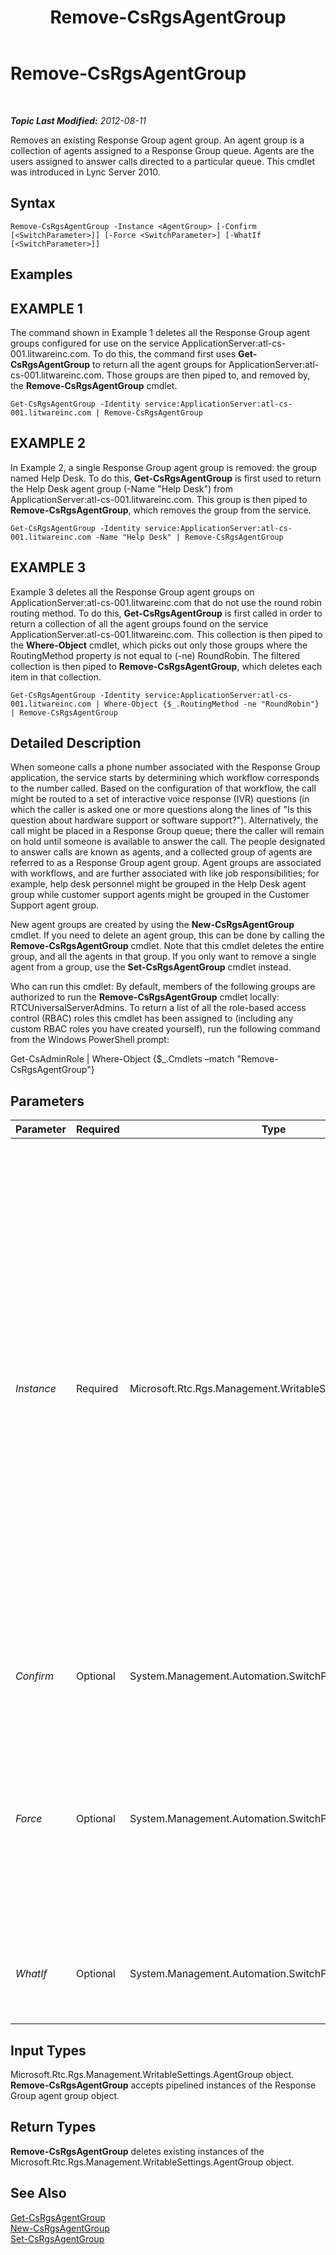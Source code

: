 ﻿---
title: Remove-CsRgsAgentGroup
TOCTitle: Remove-CsRgsAgentGroup
ms:assetid: dc185da9-0ae0-4f89-8ef8-7cb680d5dc51
ms:mtpsurl: https://technet.microsoft.com/en-us/library/Gg398969(v=OCS.15)
ms:contentKeyID: 48185611
ms.date: 07/23/2014
mtps_version: v=OCS.15
---

<div data-xmlns="http://www.w3.org/1999/xhtml">

<div class="topic" data-xmlns="http://www.w3.org/1999/xhtml" data-msxsl="urn:schemas-microsoft-com:xslt" data-cs="http://msdn.microsoft.com/en-us/">

<div data-asp="http://msdn2.microsoft.com/asp">

# Remove-CsRgsAgentGroup

</div>

<div id="mainSection">

<div id="mainBody">

<span> </span>

_**Topic Last Modified:** 2012-08-11_

Removes an existing Response Group agent group. An agent group is a collection of agents assigned to a Response Group queue. Agents are the users assigned to answer calls directed to a particular queue. This cmdlet was introduced in Lync Server 2010.

<div>

## Syntax

    Remove-CsRgsAgentGroup -Instance <AgentGroup> [-Confirm [<SwitchParameter>]] [-Force <SwitchParameter>] [-WhatIf [<SwitchParameter>]]

</div>

<div>

## Examples

<div>

## EXAMPLE 1

The command shown in Example 1 deletes all the Response Group agent groups configured for use on the service ApplicationServer:atl-cs-001.litwareinc.com. To do this, the command first uses **Get-CsRgsAgentGroup** to return all the agent groups for ApplicationServer:atl-cs-001.litwareinc.com. Those groups are then piped to, and removed by, the **Remove-CsRgsAgentGroup** cmdlet.

    Get-CsRgsAgentGroup -Identity service:ApplicationServer:atl-cs-001.litwareinc.com | Remove-CsRgsAgentGroup

</div>

<div>

## EXAMPLE 2

In Example 2, a single Response Group agent group is removed: the group named Help Desk. To do this, **Get-CsRgsAgentGroup** is first used to return the Help Desk agent group (-Name "Help Desk") from ApplicationServer:atl-cs-001.litwareinc.com. This group is then piped to **Remove-CsRgsAgentGroup**, which removes the group from the service.

    Get-CsRgsAgentGroup -Identity service:ApplicationServer:atl-cs-001.litwareinc.com -Name "Help Desk" | Remove-CsRgsAgentGroup

</div>

<div>

## EXAMPLE 3

Example 3 deletes all the Response Group agent groups on ApplicationServer:atl-cs-001.litwareinc.com that do not use the round robin routing method. To do this, **Get-CsRgsAgentGroup** is first called in order to return a collection of all the agent groups found on the service ApplicationServer:atl-cs-001.litwareinc.com. This collection is then piped to the **Where-Object** cmdlet, which picks out only those groups where the RoutingMethod property is not equal to (-ne) RoundRobin. The filtered collection is then piped to **Remove-CsRgsAgentGroup**, which deletes each item in that collection.

    Get-CsRgsAgentGroup -Identity service:ApplicationServer:atl-cs-001.litwareinc.com | Where-Object {$_.RoutingMethod -ne "RoundRobin"} | Remove-CsRgsAgentGroup

</div>

</div>

<div>

## Detailed Description

When someone calls a phone number associated with the Response Group application, the service starts by determining which workflow corresponds to the number called. Based on the configuration of that workflow, the call might be routed to a set of interactive voice response (IVR) questions (in which the caller is asked one or more questions along the lines of "Is this question about hardware support or software support?"). Alternatively, the call might be placed in a Response Group queue; there the caller will remain on hold until someone is available to answer the call. The people designated to answer calls are known as agents, and a collected group of agents are referred to as a Response Group agent group. Agent groups are associated with workflows, and are further associated with like job responsibilities; for example, help desk personnel might be grouped in the Help Desk agent group while customer support agents might be grouped in the Customer Support agent group.

New agent groups are created by using the **New-CsRgsAgentGroup** cmdlet. If you need to delete an agent group, this can be done by calling the **Remove-CsRgsAgentGroup** cmdlet. Note that this cmdlet deletes the entire group, and all the agents in that group. If you only want to remove a single agent from a group, use the **Set-CsRgsAgentGroup** cmdlet instead.

Who can run this cmdlet: By default, members of the following groups are authorized to run the **Remove-CsRgsAgentGroup** cmdlet locally: RTCUniversalServerAdmins. To return a list of all the role-based access control (RBAC) roles this cmdlet has been assigned to (including any custom RBAC roles you have created yourself), run the following command from the Windows PowerShell prompt:

Get-CsAdminRole | Where-Object {$\_.Cmdlets –match "Remove-CsRgsAgentGroup"}

</div>

<div>

## Parameters


<table>
<colgroup>
<col style="width: 25%" />
<col style="width: 25%" />
<col style="width: 25%" />
<col style="width: 25%" />
</colgroup>
<thead>
<tr class="header">
<th>Parameter</th>
<th>Required</th>
<th>Type</th>
<th>Description</th>
</tr>
</thead>
<tbody>
<tr class="odd">
<td><p><em>Instance</em></p></td>
<td><p>Required</p></td>
<td><p>Microsoft.Rtc.Rgs.Management.WritableSettings.AgentGroup</p></td>
<td><p>Object reference pointing to the agent group to be removed. When piping workflow objects to <strong>Remove-CsRgsAgentGroup</strong> you can leave off the Instance parameter.</p>
<p>To use the Instance parameter use commands similar to this:</p>
<p>$x = Get-CsRgsAgentGroup –Identity ApplicationServer:atl-cs-001.litwareinc.com /1987d3c2-4544-489d-bbe3-59f79f530a83</p>
<p>Remove-CsRgsAgentGroup –Instance $x</p>
<p>Note that you can only remove a single agent group at a time when using the Instance parameter. That means that your object reference ($x) cannot contain multiple agent group objects.</p></td>
</tr>
<tr class="even">
<td><p><em>Confirm</em></p></td>
<td><p>Optional</p></td>
<td><p>System.Management.Automation.SwitchParameter</p></td>
<td><p>Prompts you for confirmation before executing the command.</p></td>
</tr>
<tr class="odd">
<td><p><em>Force</em></p></td>
<td><p>Optional</p></td>
<td><p>System.Management.Automation.SwitchParameter</p></td>
<td><p>Forces removal of the agent group. If this parameter is present, the agent group will be deleted without warning, even if it is used by an active workflow. If this parameter is not present, then you will be asked to confirm the deletion of any agent group currently being used by an active workflow.</p></td>
</tr>
<tr class="even">
<td><p><em>WhatIf</em></p></td>
<td><p>Optional</p></td>
<td><p>System.Management.Automation.SwitchParameter</p></td>
<td><p>Describes what would happen if you executed the command without actually executing the command.</p></td>
</tr>
</tbody>
</table>


</div>

<div>

## Input Types

Microsoft.Rtc.Rgs.Management.WritableSettings.AgentGroup object. **Remove-CsRgsAgentGroup** accepts pipelined instances of the Response Group agent group object.

</div>

<div>

## Return Types

**Remove-CsRgsAgentGroup** deletes existing instances of the Microsoft.Rtc.Rgs.Management.WritableSettings.AgentGroup object.

</div>

<div>

## See Also


[Get-CsRgsAgentGroup](get-csrgsagentgroup.md)  
[New-CsRgsAgentGroup](new-csrgsagentgroup.md)  
[Set-CsRgsAgentGroup](set-csrgsagentgroup.md)  
  

</div>

</div>

<span> </span>

</div>

</div>

</div>

